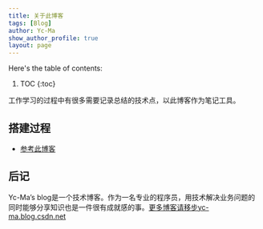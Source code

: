 ```yaml
---
title: 关于此博客
tags: [Blog]
author: Yc-Ma
show_author_profile: true
layout: page
---
```


Here's the table of contents:
1. TOC
{:toc}

工作学习的过程中有很多需要记录总结的技术点，以此博客作为笔记工具。

## 搭建过程
- [参考此博客](https://tianqi.name/)

## 后记
Yc-Ma’s blog是一个技术博客。作为一名专业的程序员，用技术解决业务问题的同时能够分享知识也是一件很有成就感的事。[更多博客请移步yc-ma.blog.csdn.net](https://yc-ma.blog.csdn.net/)

